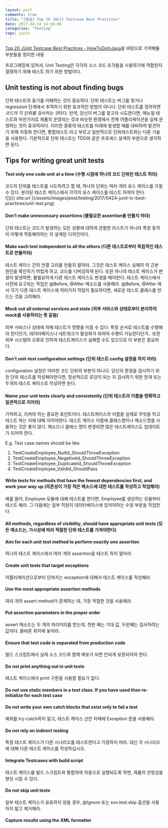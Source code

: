 ```yaml
---
layout: post
comments: true
title: "[펌글] Top 20 JUnit Testcase Best Practices"
date: 2017-04-24 14:50:00
categories: "Testing"
tags: junit
---
```


[Top 20 JUnit Testcase Best Practices - HowToDoInJava](http://howtodoinjava.com/best-practices/unit-testing-best-practices-junit-reference-guide/)을 바탕으로 기억해둘 부분들을 정리한 내용

프로그래밍에 있어서, Unit Testing은 각각의 소스 코드 조각들을  사용하기에 적합한지 결정하기 위해 테스트 하기 위한 방법이다.

## Unit testing is not about finding bugs
단위 테스트의 동기를 이해하는 것이 중요하다.
단위 테스트는 버그를 찾거나 regression 단계에서 추적하기 위한 효과적인 방법이 아니다. 단위 테스트를 정의하면 *코드의 각 단위를 검사하는 것*이다.
만약, 당신이 버그를 찾고자 시도한다면, 매뉴얼 테스트와 마찬가지로 제품의 운영되는 것과 비슷한 환경에서 전체 어플리케이션을 실제 운영하는 것이  효과적이다. 이러한 종류의 테스트를 미래에 발생할 때를 대비하여 발견하기 위해 자동화 한다면, 통합테스트 라고 부르고 일반적으로 단위테스트와는 다른 기술을 사용한다.
기본적으로 단위 테스트는 TDD와 같은 프로세스 설계의 부분으로 생각하면 된다.

## Tips for writing great unit tests
#### Test only one code unit at a time (수행 시점에 하나의 코드 단위만 테스트 하라)
코드의 단위를 테스트를 시도하려고 할 때, 하나의 단위는 여러 개의 유스 케이스를 가질 수 있다. 분리된 테스트 케이스에서 각각의 유스 케이스를 테스트 하여야 한다.<br/>
![]({{ site.url }}/assets/images/post/testing/2017/0424-junit-tc-best-practices/unit-test.png)


#### Don’t make unnecessary assertions (불필요한 assertion을 만들지 마라)
단위 테스트는 코드가 발생하는 모든 상황에 대하여 관찰한 리스트가 아니라 특정 동작이 어떻게 작동해야하는 지 설계된 디자인이다.

#### Make each test independent to all the others (다른 테스트로부터 독립적인 테스트로 만들어라)
테스트 케이스 간의 연결 고리를 만들지 말아라. 그것은 테스트 케이스 실패의 의 근본 원인을 확인하기 어렵게 하고, 코드를 디버깅하게 된다. 또한 하나의 테스트 케이스가 변경이 발생하면, 불필요하게 다른 테스트 케이스도 변경을 해야한다.
테스트 케이스에서 사전에 요구되는 작업은 @Before, @After 메소드를 사용해라.  @Before, @After 에서 각기 다른 테스트 케이스에 여러가지 작업이 필요하다면, 새로운 테스트 클래스를 만드는 것을 고려해라.

#### Mock out all external services and state (외부 서비스와 상태로부터 분리하여 mock을 사용하라는 뜻 같음)
외부 서비스나 상태에 의해 테스트가 영향을 미칠 수 있다. 특정 순서로 테스트를 수행해야 한다던가, 데이터베이스나 네트워크가 활성화가 되어야 수행이 가능한다던가..
또한 외부 시스템의 오류로 인하여 테스트케이스가 실패할 수도 있으므로 이 부분은 중요하다.

#### Don’t unit-test configuration settings (단위 테스트 config 설정을 하지 마라)
configuration 설정은 어떠한 코드 단위의 부분이 아니다.
당신의 환경을 검사하기 위한 단위 테스트를 작성해야한다면, 정상적으로 로딩이 되는 지 검사하기 위한 한개 또는 두개의 테스트 케이스로 작성하면 된다.

#### Name your unit tests clearly and consistently (단위 테스트의 이름을 명확하고 일관적으로 지어라)
기억하고, 지켜야 하는 중요한 포인트이다. 테스트케이스의 이름을 실제로 무엇을 하고 테스트 하는 지에 대해 지어야한다.
테스트 케이스 이름에 클래스명이나 메소드명을 사용하는 것은 좋지 않다. 메소드나 클래스 명이 변경되면 많은 테스트케이스도 업데이트가 되어야 한다. 

E.g. Test case names should be like:
1) TestCreateEmployee_NullId_ShouldThrowException
2) TestCreateEmployee_NegativeId_ShouldThrowException
3) TestCreateEmployee_DuplicateId_ShouldThrowException
4) TestCreateEmployee_ValidId_ShouldPass

#### Write tests for methods that have the fewest dependencies first, and work your way up (의존성이 가장 적은 메소드에 대한 테스트를 작성하고 작업해라)
예를 들어, Employee 모듈에 대해 테스트를 한다면, Employee를 생성하는 모듈부터 테스트 해라. 그 다음에는 일부 직원이 데이터베이스에 있어야하는 수정 부분을 작업한다.

#### All methods, regardless of visibility, should have appropriate unit tests (모든 메소드는, 가시성에 따라 적절한 단위 테스트를 가져야한다)

#### Aim for each unit test method to perform exactly one assertion
하나의 테스트 케이스에서 여러 개의 assertion을 테스트 하지 말아라. 

#### Create unit tests that target exceptions
어플리케이션으로부터 던져지는 exception에 대해서 테스트 케이스를 작성해라.

#### Use the most appropriate assertion methods
여러 개의 assert method가 존재하는 데, 가장 적절한 것을 사용해라.

#### Put assertion parameters in the proper order
assert 메소드는 두 개의 파라미터를 받는데, 첫번 째는 기대 값, 두번째는 검사하려는 값이다. 올바른 위치에 놓아라.

#### Ensure that test code is separated from production code
빌드 스크립트에서 실제 소스 코드와 함께 배포가 되면 안되게 보장되어야 한다. 

#### Do not print anything out in unit tests
테스트 케이스에서 print 구문을 사용할 필요가 없다.

#### Do not use static members in a test class. If you have used then re-initialize for each test case

#### Do not write your own catch blocks that exist only to fail a test
예외를 try-catch하지 말고, 테스트 케이스 선언 자체에 Exception 문을 사용해라.

#### Do not rely on indirect testing
특정 테스트 케이스가 다른 시나리오를 테스트한다고 가정하지 마라.
대신 각 시나리오에 대해 다른 테스트 케이스를 작성하십시오.

#### Integrate Testcases with build script
테스트 케이스를 빌드 스크립트와 통합하여 자동으로 실행되도록 하면, 제품의 안정성을 향상 시킬 수 있다.

#### Do not skip unit tests
일부 테스트 케이스가 유효하지 않을 경우, @Ignore 또는  svn.test.skip 옵션을 사용하지 말고 제거해라.

#### Capture results using the XML formatter



